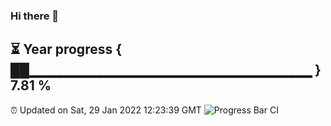 ### Hi there 👋
⏳ Year progress { ██▁▁▁▁▁▁▁▁▁▁▁▁▁▁▁▁▁▁▁▁▁▁▁▁▁▁▁▁ } 7.81 %
---
⏰ Updated on Sat, 29 Jan 2022 12:23:39 GMT
![Progress Bar CI](https://github.com/liununu/liununu/workflows/Progress%20Bar%20CI/badge.svg)
